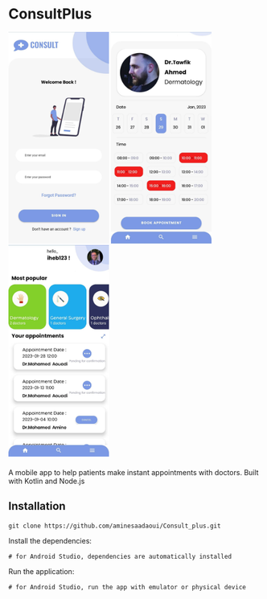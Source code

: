    <h1>ConsultPlus</h1>
<div class="text-align:center;">
        <img src="1.jpg" width="200" />
        <img src="2.jpg" width="200" />
        <img src="3.jpg" width="200" />
      </div>
      <p style="margin-top: 20px;">A mobile app to help patients make instant appointments with doctors. Built with Kotlin and Node.js </p>
      <h2>Installation</h2>
      <pre><code>git clone https://github.com/aminesaadaoui/Consult_plus.git</code></pre>
      <p>Install the dependencies:</p>
      <pre><code># for Android Studio, dependencies are automatically installed</code></pre>
      <p>Run the application:</p>
      <pre><code># for Android Studio, run the app with emulator or physical device</code></pre>
      

